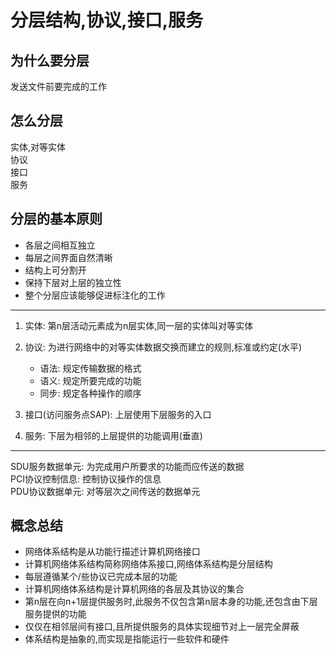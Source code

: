 # 分层结构,协议,接口,服务

## 为什么要分层

发送文件前要完成的工作

## 怎么分层

实体,对等实体  
协议  
接口  
服务

## 分层的基本原则

- 各层之间相互独立
- 每层之间界面自然清晰
- 结构上可分割开
- 保持下层对上层的独立性
- 整个分层应该能够促进标注化的工作

***

1. 实体: 第n层活动元素成为n层实体,同一层的实体叫对等实体
2. 协议: 为进行网络中的对等实体数据交换而建立的规则,标准或约定(水平)

   - 语法: 规定传输数据的格式
   - 语义: 规定所要完成的功能
   - 同步: 规定各种操作的顺序

3. 接口(访问服务点SAP): 上层使用下层服务的入口
4. 服务: 下层为相邻的上层提供的功能调用(垂直)

***
SDU服务数据单元: 为完成用户所要求的功能而应传送的数据  
PCI协议控制信息: 控制协议操作的信息  
PDU协议数据单元: 对等层次之间传送的数据单元

## 概念总结

- 网络体系结构是从功能行描述计算机网络接口
- 计算机网络体系结构简称网络体系接口,网络体系结构是分层结构
- 每层遵循某个/些协议已完成本层的功能
- 计算机网络体系结构是计算机网络的各层及其协议的集合
- 第n层在向n+1层提供服务时,此服务不仅包含第n层本身的功能,还包含由下层服务提供的功能
- 仅仅在相邻层间有接口,且所提供服务的具体实现细节对上一层完全屏蔽
- 体系结构是抽象的,而实现是指能运行一些软件和硬件
